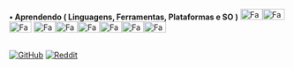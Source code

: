 
**• Aprendendo ( Linguagens, Ferramentas, Plataformas e SO )**  <img  alt="FaeL-JAVA" height="20" width="40" src="https://cdn.jsdelivr.net/gh/devicons/devicon/icons/java/java-original.svg" /><img  alt="FaeL-HTML" height="20" width="40" src="https://cdn.jsdelivr.net/gh/devicons/devicon/icons/html5/html5-original.svg" /><img  alt="FaeL-CSS" height="20" width="40" src="https://cdn.jsdelivr.net/gh/devicons/devicon/icons/css3/css3-original.svg" />  <img  alt="FaeL-VSCODE" height="20" width="40" src="https://cdn.jsdelivr.net/gh/devicons/devicon/icons/vscode/vscode-original.svg" /><img  alt="FaeL-AndroidStudio" height="20" width="40" src="https://cdn.jsdelivr.net/gh/devicons/devicon/icons/androidstudio/androidstudio-original.svg" /><img  alt="FaeL-AdobeIllustrator" height="20" width="40" src="https://cdn.jsdelivr.net/gh/devicons/devicon/icons/illustrator/illustrator-plain.svg" /><img  alt="FaeL-AdobePhotoshop" height="20" width="40" src="https://cdn.jsdelivr.net/gh/devicons/devicon/icons/photoshop/photoshop-plain.svg" /><img  alt="FaeL-Linux" height="20" width="40" src="https://cdn.jsdelivr.net/gh/devicons/devicon/icons/linux/linux-original.svg"><img  alt="FaeL-Windows" height="20" width="40" src="https://cdn.jsdelivr.net/gh/devicons/devicon/icons/windows8/windows8-original.svg">
  
  ##
  
<a href='https://github.com/faelfinger' target="_blank"><img alt='GitHub' src='https://img.shields.io/badge/GitHub(Main_account)-100000?style=for-the-badge&logo=GitHub&logoColor=white&labelColor=black&color=black'/></a>
<a href='https://www.reddit.com/user/GoticoAgricola' target="_blank"><img alt='Reddit' src='https://img.shields.io/badge/Reddit-100000?style=for-the-badge&logo=Reddit&logoColor=white&labelColor=black&color=black'/></a>
  


